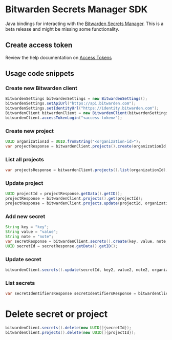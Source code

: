 # Bitwarden Secrets Manager SDK

Java bindings for interacting with the [Bitwarden Secrets Manager]. This is a beta release and might be missing some functionality.

## Create access token

Review the help documentation on [Access Tokens]

## Usage code snippets

### Create new Bitwarden client

```java
BitwardenSettings bitwardenSettings = new BitwardenSettings();
bitwardenSettings.setApiUrl("https://api.bitwarden.com");
bitwardenSettings.setIdentityUrl("https://identity.bitwarden.com");
BitwardenClient bitwardenClient = new BitwardenClient(bitwardenSettings);
bitwardenClient.accessTokenLogin("<access-token>");
```

### Create new project

```java
UUID organizationId = UUID.fromString("<organization-id>");
var projectResponse = bitwardenClient.projects().create(organizationId, "TestProject");
```

### List all projects

```java
var projectsResponse = bitwardenClient.projects().list(organizationId);
```

### Update project

```java
UUID projectId = projectResponse.getData().getID();
projectResponse = bitwardenClient.projects().get(projectId);
projectResponse = bitwardenClient.projects.update(projectId, organizationId, "TestProjectUpdated");
```

### Add new secret

```java
String key = "key";
String value = "value";
String note = "note";
var secretResponse = bitwardenClient.secrets().create(key, value, note, organizationId, new UUID[]{projectId});
UUID secretId = secretResponse.getData().getID();
```

### Update secret
```java
bitwardenClient.secrets().update(secretId, key2, value2, note2, organizationId, new UUID[]{projectId});
```

### List secrets

```java
var secretIdentifiersResponse secretIdentifiersResponse = bitwardenClient.secrets().list(organizationId);
```

# Delete secret or project

```java
bitwardenClient.secrets().delete(new UUID[]{secretId});
bitwardenClient.projects().delete(new UUID[]{projectId});
```

[Access Tokens]: https://bitwarden.com/help/access-tokens/
[Bitwarden Secrets Manager]: https://bitwarden.com/products/secrets-manager/
